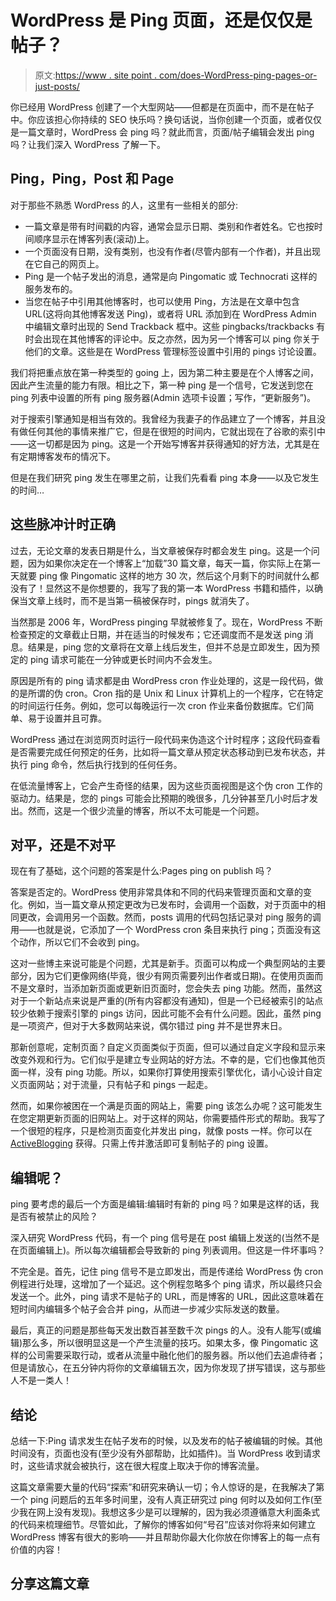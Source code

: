 # WordPress 是 Ping 页面，还是仅仅是帖子？

> 原文:[https://www . site point . com/does-WordPress-ping-pages-or-just-posts/](https://www.sitepoint.com/does-wordpress-ping-pages-or-just-posts/)

你已经用 WordPress 创建了一个大型网站——但都是在页面中，而不是在帖子中。你应该担心你持续的 SEO 快乐吗？换句话说，当你创建一个页面，或者仅仅是一篇文章时，WordPress 会 ping 吗？就此而言，页面/帖子编辑会发出 ping 吗？让我们深入 WordPress 了解一下。

## Ping，Ping，Post 和 Page

对于那些不熟悉 WordPress 的人，这里有一些相关的部分:

*   一篇文章是带有时间戳的内容，通常会显示日期、类别和作者姓名。它也按时间顺序显示在博客列表(滚动)上。
*   一个页面没有日期，没有类别，也没有作者(尽管内部有一个作者)，并且出现在它自己的网页上。
*   Ping 是一个帖子发出的消息，通常是向 Pingomatic 或 Technocrati 这样的服务发布的。
*   当您在帖子中引用其他博客时，也可以使用 Ping，方法是在文章中包含 URL(这将向其他博客发送 Ping)，或者将 URL 添加到在 WordPress Admin 中编辑文章时出现的 Send Trackback 框中。这些 pingbacks/trackbacks 有时会出现在其他博客的评论中。反之亦然，因为另一个博客可以 ping 你关于他们的文章。这些是在 WordPress 管理标签设置中引用的 pings 讨论设置。

我们将把重点放在第一种类型的 going 上，因为第二种主要是在个人博客之间，因此产生流量的能力有限。相比之下，第一种 ping 是一个信号，它发送到您在 ping 列表中设置的所有 ping 服务器(Admin 选项卡设置；写作，“更新服务”)。

对于搜索引擎通知是相当有效的。我曾经为我妻子的作品建立了一个博客，并且没有做任何其他的事情来推广它，但是在很短的时间内，它就出现在了谷歌的索引中——这一切都是因为 ping。这是一个开始写博客并获得通知的好方法，尤其是在有定期博客发布的情况下。

但是在我们研究 ping 发生在哪里之前，让我们先看看 ping 本身——以及它发生的时间…

## 这些脉冲计时正确

过去，无论文章的发表日期是什么，当文章被保存时都会发生 ping。这是一个问题，因为如果你决定在一个博客上“加载”30 篇文章，每天一篇，你实际上在第一天就要 ping 像 Pingomatic 这样的地方 30 次，然后这个月剩下的时间就什么都没有了！显然这不是你想要的，我写了我的第一本 WordPress 书籍和插件，以确保当文章上线时，而不是当第一稿被保存时，pings 就消失了。

当然那是 2006 年，WordPress pinging 早就被修复了。现在，WordPress 不断检查预定的文章截止日期，并在适当的时候发布；它还调度而不是发送 ping 消息。结果是，ping 您的文章将在文章上线后发生，但并不总是立即发生，因为预定的 ping 请求可能在一分钟或更长时间内不会发生。

原因是所有的 ping 请求都是由 WordPress cron 作业处理的，这是一段代码，做的是所谓的伪 cron。Cron 指的是 Unix 和 Linux 计算机上的一个程序，它在特定的时间运行任务。例如，您可以每晚运行一次 cron 作业来备份数据库。它们简单、易于设置并且可靠。

WordPress 通过在浏览网页时运行一段代码来伪造这个计时程序；这段代码查看是否需要完成任何预定的任务，比如将一篇文章从预定状态移动到已发布状态，并执行 ping 命令，然后执行找到的任何任务。

在低流量博客上，它会产生奇怪的结果，因为这些页面视图是这个伪 cron 工作的驱动力。结果是，您的 pings 可能会比预期的晚很多，几分钟甚至几小时后才发出。然而，这是一个很少流量的博客，所以不太可能是一个问题。

## 对平，还是不对平

现在有了基础，这个问题的答案是什么:Pages ping on publish 吗？

答案是否定的。WordPress 使用非常具体和不同的代码来管理页面和文章的变化。例如，当一篇文章从预定更改为已发布时，会调用一个函数，对于页面中的相同更改，会调用另一个函数。然而，posts 调用的代码包括记录对 ping 服务的调用——也就是说，它添加了一个 WordPress cron 条目来执行 ping；页面没有这个动作，所以它们不会收到 ping。

这对一些博主来说可能是个问题，尤其是新手。页面可以构成一个典型网站的主要部分，因为它们更像网络(毕竟，很少有网页需要列出作者或日期)。在使用页面而不是文章时，当添加新页面或更新旧页面时，您会失去 ping 功能。然而，虽然这对于一个新站点来说是严重的(所有内容都没有通知)，但是一个已经被索引的站点较少依赖于搜索引擎的 pings 访问，因此可能不会有什么问题。因此，虽然 ping 是一项资产，但对于大多数网站来说，偶尔错过 ping 并不是世界末日。

那新创意呢，定制页面？自定义页面类似于页面，但可以通过自定义字段和显示来改变外观和行为。它们似乎是建立专业网站的好方法。不幸的是，它们也像其他页面一样，没有 ping 功能。所以，如果你打算使用搜索引擎优化，请小心设计自定义页面网站；对于流量，只有帖子和 pings 一起走。

然而，如果你被困在一个满是页面的网站上，需要 ping 该怎么办呢？这可能发生在您定期更新页面的旧网站上。对于这样的网站，你需要插件形式的帮助。我写了一个很短的程序，只是检测页面变化并发出 ping，就像 posts 一样。你可以在 [ActiveBlogging](http://activeblogging.com/wordpress-page-ping-plugin/) 获得。只需上传并激活即可复制帖子的 ping 设置。

## 编辑呢？

ping 要考虑的最后一个方面是编辑:编辑时有新的 ping 吗？如果是这样的话，我是否有被禁止的风险？

深入研究 WordPress 代码，有一个 ping 信号是在 post 编辑上发送的(当然不是在页面编辑上)。所以每次编辑都会导致新的 ping 列表调用。但这是一件坏事吗？

不完全是。首先，记住 ping 信号不是立即发出，而是传递给 WordPress 伪 cron 例程进行处理，这增加了一个延迟。这个例程忽略多个 ping 请求，所以最终只会发送一个。此外，ping 请求不是帖子的 URL，而是博客的 URL，因此这意味着在短时间内编辑多个帖子会合并 ping，从而进一步减少实际发送的数量。

最后，真正的问题是那些每天发出数百甚至数千次 pings 的人。没有人能写(或编辑)那么多，所以很明显这是一个产生流量的技巧。如果太多，像 Pingomatic 这样的公司需要采取行动，或者从流量中融化他们的服务器。所以他们去追虐待者；但是请放心，在五分钟内将你的文章编辑五次，因为你发现了拼写错误，这与那些人不是一类人！

## 结论

总结一下:Ping 请求发生在帖子发布的时候，以及发布的帖子被编辑的时候。其他时间没有，页面也没有(至少没有外部帮助，比如插件)。当 WordPress 收到请求时，这些请求就会被执行，这在很大程度上取决于你的博客流量。

这篇文章需要大量的代码“探索”和研究来确认一切；令人惊讶的是，在我解决了第一个 ping 问题后的五年多时间里，没有人真正研究过 ping 何时以及如何工作(至少我在网上没有发现)。我想这多少是可以理解的，因为我必须遵循意大利面条式的代码来梳理细节。尽管如此，了解你的博客如何“号召”应该对你将来如何建立 WordPress 博客有很大的影响——并且帮助你最大化你放在你博客上的每一点有价值的内容！

## 分享这篇文章